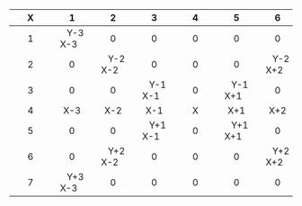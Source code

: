 |⠀⠀X⠀⠀|⠀⠀1⠀⠀|⠀⠀2⠀⠀|⠀⠀3⠀⠀|⠀⠀4⠀⠀|⠀⠀5⠀⠀|⠀⠀6⠀⠀|⠀⠀7⠀⠀|
| :----: | :----: | :----: | :----: | :----: | :----: | :----: | :----: |
|⠀1⠀|⠀Y-3 X-3⠀|⠀0⠀|⠀0⠀|⠀0⠀|⠀0⠀|⠀0⠀|⠀Y-3 X+3⠀|
|⠀2⠀|⠀0⠀|⠀Y-2 X-2⠀|⠀0⠀|⠀0⠀|⠀0⠀|⠀Y-2 X+2⠀|⠀0⠀|
|⠀3⠀|⠀0⠀|⠀0⠀|⠀Y-1  X-1⠀|⠀0⠀|⠀Y-1 X+1⠀|⠀0⠀|⠀0⠀|
|⠀4⠀|X-3 |X-2|X-1 |X |X+1 |X+2|X+3 |
|⠀5⠀|⠀0⠀|⠀0⠀|⠀Y+1 X-1⠀|⠀0⠀|⠀Y+1 X+1⠀|⠀0⠀|⠀0⠀|
|⠀6⠀|⠀0⠀|⠀Y+2 X-2⠀|⠀0⠀|⠀0⠀|⠀0⠀|⠀Y+2 X+2⠀|⠀0⠀|
|⠀7⠀|⠀Y+3 X-3⠀|⠀0⠀|⠀0⠀|⠀0⠀|⠀0⠀|⠀0⠀|⠀Y+3 X+3⠀|


